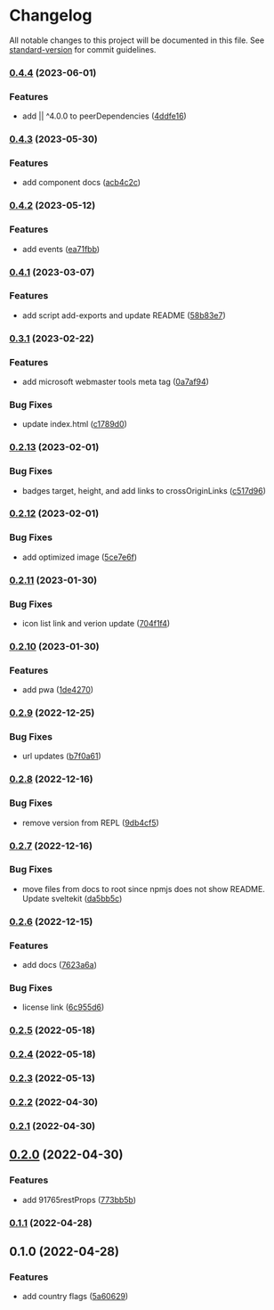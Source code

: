 # Changelog

All notable changes to this project will be documented in this file. See [standard-version](https://github.com/conventional-changelog/standard-version) for commit guidelines.

### [0.4.4](https://github.com/shinokada/svelte-flags/compare/v0.4.3...v0.4.4) (2023-06-01)


### Features

* add || ^4.0.0 to peerDependencies ([4ddfe16](https://github.com/shinokada/svelte-flags/commit/4ddfe16382a8ee0bd6a4684fa4b8497aba7bb2d5))

### [0.4.3](https://github.com/shinokada/svelte-flags/compare/v0.4.2...v0.4.3) (2023-05-30)


### Features

* add component docs ([acb4c2c](https://github.com/shinokada/svelte-flags/commit/acb4c2cb7bc933b987baeca1ce69262c0b7e604a))

### [0.4.2](https://github.com/shinokada/svelte-flags/compare/v0.4.1...v0.4.2) (2023-05-12)

### Features

- add events ([ea71fbb](https://github.com/shinokada/svelte-flags/commit/ea71fbbfd556e470d2aaa1861e7020c6a800164c))

### [0.4.1](https://github.com/shinokada/svelte-flags/compare/v0.3.1...v0.4.1) (2023-03-07)

### Features

- add script add-exports and update README ([58b83e7](https://github.com/shinokada/svelte-flags/commit/58b83e7069ba18b4b9021a0381e6e0145fd4d999))

### [0.3.1](https://github.com/shinokada/svelte-flags/compare/v0.2.13...v0.3.1) (2023-02-22)

### Features

- add microsoft webmaster tools meta tag ([0a7af94](https://github.com/shinokada/svelte-flags/commit/0a7af945fe0cece4deb3ab2411d586eb9da44e7a))

### Bug Fixes

- update index.html ([c1789d0](https://github.com/shinokada/svelte-flags/commit/c1789d0cc68d6aff42dfe064fd868e62003276bb))

### [0.2.13](https://github.com/shinokada/svelte-flags/compare/v0.2.12...v0.2.13) (2023-02-01)

### Bug Fixes

- badges target, height, and add links to crossOriginLinks ([c517d96](https://github.com/shinokada/svelte-flags/commit/c517d966922576d5952d22b5f32d6df91730cc90))

### [0.2.12](https://github.com/shinokada/svelte-flags/compare/v0.2.11...v0.2.12) (2023-02-01)

### Bug Fixes

- add optimized image ([5ce7e6f](https://github.com/shinokada/svelte-flags/commit/5ce7e6f32eedc81df1b70b4d0382ca7379f59ac8))

### [0.2.11](https://github.com/shinokada/svelte-flags/compare/v0.2.10...v0.2.11) (2023-01-30)

### Bug Fixes

- icon list link and verion update ([704f1f4](https://github.com/shinokada/svelte-flags/commit/704f1f4a6f731f818be6d23c3a4bca22bd07a7e2))

### [0.2.10](https://github.com/shinokada/svelte-flags/compare/v0.2.9...v0.2.10) (2023-01-30)

### Features

- add pwa ([1de4270](https://github.com/shinokada/svelte-flags/commit/1de42702f6d7438a5347f4e77ae03dbd20f5e93e))

### [0.2.9](https://github.com/shinokada/svelte-flags/compare/v0.2.8...v0.2.9) (2022-12-25)

### Bug Fixes

- url updates ([b7f0a61](https://github.com/shinokada/svelte-flags/commit/b7f0a61649953489c744aaee1f3b20c19182a93e))

### [0.2.8](https://github.com/shinokada/svelte-flags/compare/v0.2.7...v0.2.8) (2022-12-16)

### Bug Fixes

- remove version from REPL ([9db4cf5](https://github.com/shinokada/svelte-flags/commit/9db4cf5c6b998493bf21960084e8f8ab63f7c9f1))

### [0.2.7](https://github.com/shinokada/svelte-flags/compare/v0.2.6...v0.2.7) (2022-12-16)

### Bug Fixes

- move files from docs to root since npmjs does not show README. Update sveltekit ([da5bb5c](https://github.com/shinokada/svelte-flags/commit/da5bb5c1c616da9b18dd5f1a5bd324500012436f))

### [0.2.6](https://github.com/shinokada/svelte-flags/compare/v0.2.5...v0.2.6) (2022-12-15)

### Features

- add docs ([7623a6a](https://github.com/shinokada/svelte-flags/commit/7623a6a770faac2d07772a16b4dfaf04df1cc67e))

### Bug Fixes

- license link ([6c955d6](https://github.com/shinokada/svelte-flags/commit/6c955d64b0c3e371fecdd95e05e1fd923690a369))

### [0.2.5](https://github.com/shinokada/svelte-flags/compare/v0.2.4...v0.2.5) (2022-05-18)

### [0.2.4](https://github.com/shinokada/svelte-flags/compare/v0.2.3...v0.2.4) (2022-05-18)

### [0.2.3](https://github.com/shinokada/svelte-flags/compare/v0.2.2...v0.2.3) (2022-05-13)

### [0.2.2](https://github.com/shinokada/svelte-flags/compare/v0.2.1...v0.2.2) (2022-04-30)

### [0.2.1](https://github.com/shinokada/svelte-flags/compare/v0.2.0...v0.2.1) (2022-04-30)

## [0.2.0](https://github.com/shinokada/svelte-flags/compare/v0.1.1...v0.2.0) (2022-04-30)

### Features

- add 91765restProps ([773bb5b](https://github.com/shinokada/svelte-flags/commit/773bb5bcbf5ff77edc7a2d3872129c577ffc3852))

### [0.1.1](https://github.com/shinokada/svelte-flags/compare/v0.1.0...v0.1.1) (2022-04-28)

## 0.1.0 (2022-04-28)

### Features

- add country flags ([5a60629](https://github.com/shinokada/svelte-flags/commit/5a60629b6809a6d95634fba9acc18a2749753227))
